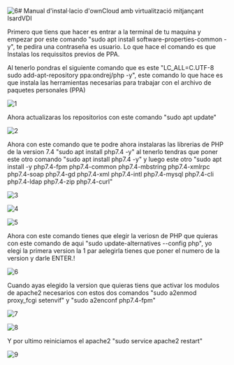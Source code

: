 ![6](https://github.com/user-attachments/assets/08cad702-d672-4480-96f4-56968458e9bb)# Manual d'instal·lacio d'ownCloud amb virtualització mitjançant IsardVDI

Primero que tiens que hacer es entrar a la terminal de tu maquina y empezar por este comando "sudo apt install software-properties-common -y", te pedira una contraseña es usuario. Lo que hace el comando es que Instalas los requissitos previos de PPA.

Al tenerlo pondras el siguiente comando que es este "LC_ALL=C.UTF-8 sudo add-apt-repository ppa:ondrej/php -y", este comando lo que hace es que instala las herramientas  necesarias para trabajar con el archivo de paquetes personales (PPA)

![1](https://github.com/user-attachments/assets/89809771-aa4f-4b40-8f87-5fa0ef6ded29)

Ahora actualizaras los repositorios con este comando "sudo apt update"

![2](https://github.com/user-attachments/assets/3695bbb5-0197-4f61-acf4-bd43d1a0623e)



Ahora con este comando que te podre ahora instalaras las librerias de PHP de la version 7.4 "sudo apt install php7.4 -y" al tenerlo tendras que poner este otro comando "sudo apt install php7.4 -y" y luego este otro "sudo apt install -y php7.4-fpm php7.4-common php7.4-mbstring php7.4-xmlrpc php7.4-soap php7.4-gd php7.4-xml php7.4-intl php7.4-mysql php7.4-cli php7.4-ldap php7.4-zip php7.4-curl"

![3](https://github.com/user-attachments/assets/d76b6995-2dc6-44a5-abb2-e06b5be3d797)

![4](https://github.com/user-attachments/assets/b13a697a-c8cf-4878-ab38-8222ab139617)

![5](https://github.com/user-attachments/assets/292ef9b3-6d0e-4f16-b864-6fe3c638846e)

Ahora con este comando tienes que elegir la veriosn de PHP que quieras con este comando de aqui "sudo update-alternatives --config php", yo elegi la primera version la 1 par aelegirla tienes que poner el numero de la version y darle ENTER.!

![6](https://github.com/user-attachments/assets/c747f9fa-e14d-4e5a-8b0a-16df7003a73c)

Cuando ayas elegido la version que quieras tiens que activar los modulos de apache2 necesarios con estos dos comandos "sudo a2enmod proxy_fcgi setenvif" y "sudo a2enconf php7.4-fpm" 

![7](https://github.com/user-attachments/assets/26545f0b-923e-4669-801f-5f6f3038bd77)

![8](https://github.com/user-attachments/assets/a49072e8-f0ab-4d52-9f4e-a7bb207244d7)

Y por ultimo reiniciamos el apache2 "sudo service apache2 restart"

![9](https://github.com/user-attachments/assets/2e748a75-3246-4e1a-8f0c-f449c9e98b0d)
